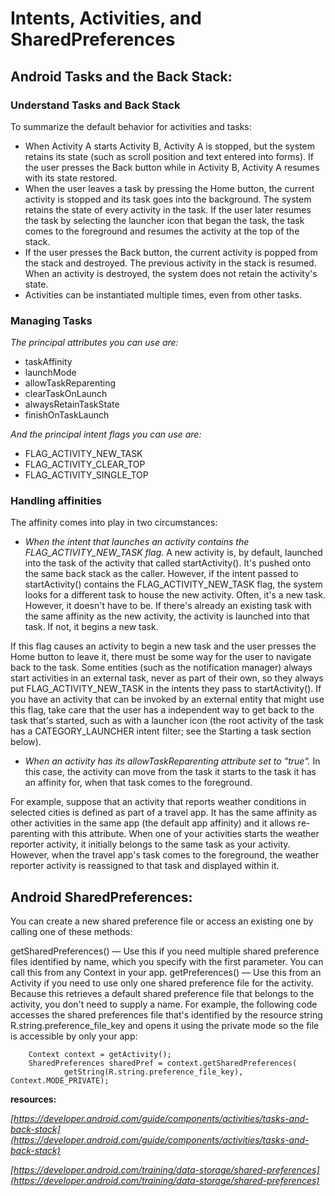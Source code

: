 # Intents, Activities, and SharedPreferences

## Android Tasks and the Back Stack:

### Understand Tasks and Back Stack

To summarize the default behavior for activities and tasks:

+ When Activity A starts Activity B, Activity A is stopped, but the system retains its state (such as scroll position and text entered into forms). If the user presses the Back button while in Activity B, Activity A resumes with its state restored.
+ When the user leaves a task by pressing the Home button, the current activity is stopped and its task goes into the background. The system retains the state of every activity in the task. If the user later resumes the task by selecting the launcher icon that began the task, the task comes to the foreground and resumes the activity at the top of the stack.
+ If the user presses the Back button, the current activity is popped from the stack and destroyed. The previous activity in the stack is resumed. When an activity is destroyed, the system does not retain the activity's state.
+ Activities can be instantiated multiple times, even from other tasks.

### Managing Tasks

*The principal <activity> attributes you can use are:*

+ taskAffinity
+ launchMode
+ allowTaskReparenting
+ clearTaskOnLaunch
+ alwaysRetainTaskState
+ finishOnTaskLaunch

*And the principal intent flags you can use are:*

+ FLAG_ACTIVITY_NEW_TASK
+ FLAG_ACTIVITY_CLEAR_TOP
+ FLAG_ACTIVITY_SINGLE_TOP


### Handling affinities

The affinity comes into play in two circumstances:

+ *When the intent that launches an activity contains the FLAG_ACTIVITY_NEW_TASK flag.*
A new activity is, by default, launched into the task of the activity that called startActivity(). It's pushed onto the same back stack as the caller. However, if the intent passed to startActivity() contains the FLAG_ACTIVITY_NEW_TASK flag, the system looks for a different task to house the new activity. Often, it's a new task. However, it doesn't have to be. If there's already an existing task with the same affinity as the new activity, the activity is launched into that task. If not, it begins a new task.

If this flag causes an activity to begin a new task and the user presses the Home button to leave it, there must be some way for the user to navigate back to the task. Some entities (such as the notification manager) always start activities in an external task, never as part of their own, so they always put FLAG_ACTIVITY_NEW_TASK in the intents they pass to startActivity(). If you have an activity that can be invoked by an external entity that might use this flag, take care that the user has a independent way to get back to the task that's started, such as with a launcher icon (the root activity of the task has a CATEGORY_LAUNCHER intent filter; see the Starting a task section below).

+ *When an activity has its allowTaskReparenting attribute set to "true".*
In this case, the activity can move from the task it starts to the task it has an affinity for, when that task comes to the foreground.

For example, suppose that an activity that reports weather conditions in selected cities is defined as part of a travel app. It has the same affinity as other activities in the same app (the default app affinity) and it allows re-parenting with this attribute. When one of your activities starts the weather reporter activity, it initially belongs to the same task as your activity. However, when the travel app's task comes to the foreground, the weather reporter activity is reassigned to that task and displayed within it.


## Android SharedPreferences:

You can create a new shared preference file or access an existing one by calling one of these methods:

getSharedPreferences() — Use this if you need multiple shared preference files identified by name, which you specify with the first parameter. You can call this from any Context in your app.
getPreferences() — Use this from an Activity if you need to use only one shared preference file for the activity. Because this retrieves a default shared preference file that belongs to the activity, you don't need to supply a name.
For example, the following code accesses the shared preferences file that's identified by the resource string R.string.preference_file_key and opens it using the private mode so the file is accessible by only your app:

        Context context = getActivity();
        SharedPreferences sharedPref = context.getSharedPreferences(
                getString(R.string.preference_file_key), Context.MODE_PRIVATE);



**resources:** 

*[https://developer.android.com/guide/components/activities/tasks-and-back-stack](https://developer.android.com/guide/components/activities/tasks-and-back-stack)*


*[https://developer.android.com/training/data-storage/shared-preferences](https://developer.android.com/training/data-storage/shared-preferences)*

